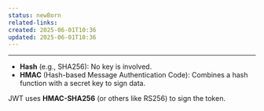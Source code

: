 ```yaml
---
status: newBorn
related-links: 
created: 2025-06-01T10:36
updated: 2025-06-01T10:36
---
```

---

- **Hash** (e.g., SHA256): No key is involved.
- **HMAC** (Hash-based Message Authentication Code): Combines a hash function with a secret key to sign data.

JWT uses **HMAC-SHA256** (or others like RS256) to sign the token.

